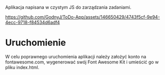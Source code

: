 Aplikacja napisana w czystym JS do zarządzania zadaniami.


https://github.com/GodnyJ/ToDo-App/assets/146650429/4743f5cf-9e94-4ecc-9718-f84534d6adf4


# Uruchomienie

W celu poprawnego uruchomienia aplikacji należy założyć konto na fontawesome.com, wygenerować swój Font Awesome Kit i umieścić go w pliku index.html.

